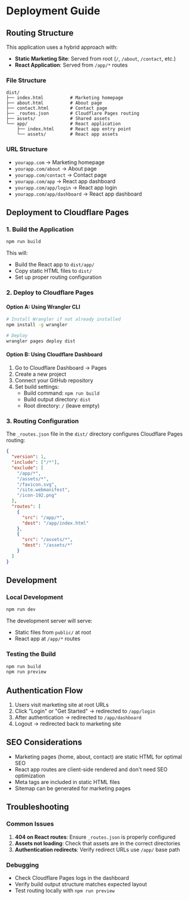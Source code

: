 # Deployment Guide

## Routing Structure

This application uses a hybrid approach with:

- **Static Marketing Site**: Served from root (`/`, `/about`, `/contact`, etc.)
- **React Application**: Served from `/app/*` routes

### File Structure

```
dist/
├── index.html          # Marketing homepage
├── about.html          # About page
├── contact.html        # Contact page
├── _routes.json        # Cloudflare Pages routing
├── assets/             # Shared assets
└── app/                # React application
    ├── index.html      # React app entry point
    └── assets/         # React app assets
```

### URL Structure

- `yourapp.com` → Marketing homepage
- `yourapp.com/about` → About page
- `yourapp.com/contact` → Contact page
- `yourapp.com/app` → React app dashboard
- `yourapp.com/app/login` → React app login
- `yourapp.com/app/dashboard` → React app dashboard

## Deployment to Cloudflare Pages

### 1. Build the Application

```bash
npm run build
```

This will:

- Build the React app to `dist/app/`
- Copy static HTML files to `dist/`
- Set up proper routing configuration

### 2. Deploy to Cloudflare Pages

#### Option A: Using Wrangler CLI

```bash
# Install Wrangler if not already installed
npm install -g wrangler

# Deploy
wrangler pages deploy dist
```

#### Option B: Using Cloudflare Dashboard

1. Go to Cloudflare Dashboard → Pages
2. Create a new project
3. Connect your GitHub repository
4. Set build settings:
   - Build command: `npm run build`
   - Build output directory: `dist`
   - Root directory: `/` (leave empty)

### 3. Routing Configuration

The `_routes.json` file in the `dist/` directory configures Cloudflare Pages routing:

```json
{
  "version": 1,
  "include": ["/*"],
  "exclude": [
    "/app/*",
    "/assets/*",
    "/favicon.svg",
    "/site.webmanifest",
    "/icon-192.png"
  ],
  "routes": [
    {
      "src": "/app/*",
      "dest": "/app/index.html"
    },
    {
      "src": "/assets/*",
      "dest": "/assets/*"
    }
  ]
}
```

## Development

### Local Development

```bash
npm run dev
```

The development server will serve:

- Static files from `public/` at root
- React app at `/app/*` routes

### Testing the Build

```bash
npm run build
npm run preview
```

## Authentication Flow

1. Users visit marketing site at root URLs
2. Click "Login" or "Get Started" → redirected to `/app/login`
3. After authentication → redirected to `/app/dashboard`
4. Logout → redirected back to marketing site

## SEO Considerations

- Marketing pages (home, about, contact) are static HTML for optimal SEO
- React app routes are client-side rendered and don't need SEO optimization
- Meta tags are included in static HTML files
- Sitemap can be generated for marketing pages

## Troubleshooting

### Common Issues

1. **404 on React routes**: Ensure `_routes.json` is properly configured
2. **Assets not loading**: Check that assets are in the correct directories
3. **Authentication redirects**: Verify redirect URLs use `/app/` base path

### Debugging

- Check Cloudflare Pages logs in the dashboard
- Verify build output structure matches expected layout
- Test routing locally with `npm run preview`
